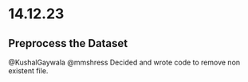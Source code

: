 # 14.12.23

## Preprocess the Dataset

@KushalGaywala @mmshress 
Decided and wrote code to remove non existent file.
